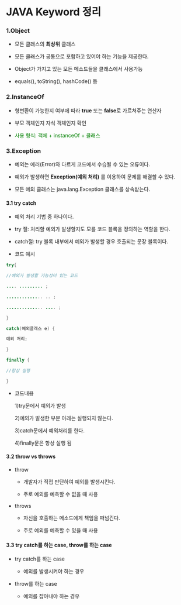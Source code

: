 JAVA Keyword 정리
===============================
 ### 1.Object

  * 모든 클래스의 **최상위** 클래스

  * 모든 클래스가 공통으로 포함하고 있어야 하는 기능을 제공한다.

  * Object가 가지고 있는 모든 메소드들을 클래스에서 사용가능

  * equals(), toString(), hashCode() 등

### 2.InstanceOf

  * 형변환이 가능한지 여부에 따라 **true** 또는 **false**로 가르쳐주는 연산자

  * 부모 객체인지 자식 객체인지 확인

  * <span style="color:green">사용 형식: 객체 + instanceOf + 클래스</span>

### 3.Exception

  * 예외는 에러(Error)와 다르게 코드에서 수습될 수 있는 오류이다.

  * 예외가 발생하면  **Exception(예외 처리)** 를 이용하여 문제를 해결할 수 있다.

  * 모든 예외 클래스는 java.lang.Exception 클래스를 상속받는다.

#### 3.1 try catch

  * 예외 처리 기법 중 하나이다.

  * try 절: 처리할 예외가 발생할지도 모를 코드 블록을 정의하는 역할을 한다.  

  * catch절: try 블록 내부에서 예외가 발생할 경우 호출되는 문장 블록이다. 



  * 코드 예시

~~~java
try{

//예외가 발생할 가능성이 있는 코드

.... ......... ;

.............. .. ; 

.............. .... ; 

}

catch(예외클래스 e) {

예외 처리; 

}

finally {

//항상 실행

}
~~~

  * 코드내용
  
     1)try문에서 예외가 발생
     
     2)예외가 발생한 부분 아래는 실행되지 않는다.
     
     3)catch문에서 예외처리를 한다.
     
     4)finally문은 항상 실행 됨

#### 3.2 throw vs throws

  * throw

     * 개발자가 직접 판단하여 예외를 발생시킨다.

     * 주로 예외를 예측할 수 없을 때 사용

  * throws

     * 자신을 호출하는 메소드에게 책임을 떠넘긴다.

     * 주로 예외를 예측할 수 있을 때 사용

#### 3.3 try catch를 하는 case, throw를 하는 case

   * try catch를 하는 case
       
     * 예외를 발생시켜야 하는 경우 
       
   * throw를 하는 case
      
     * 예외를 잡아내야 하는 경우



